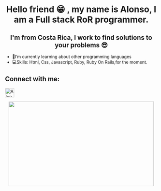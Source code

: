 <h1 align="center">Hello friend 😁 , my name is Alonso, I am a Full stack RoR programmer. </h1>

<h2 align="center">I'm from Costa Rica, I work to find solutions to your problems 😎</h3>

- 📘I’m currently learning about other programming languages 
- 💻Skills: Html, Css, Javascript, Ruby, Ruby On Rails,for the moment.

<p align="left">
<h2 style= "left-align">Connect with me:</h3>
<a href="https://www.linkedin.com/in/alonso-viales-arrieta-524183201/">
  <img alt="Alonso Viales LinkedIn" width="30px" src="https://cdn.jsdelivr.net/npm/simple-icons@v3/icons/linkedin.svg" />
</a>
</p>
<p align="center">
<img src="https://media1.giphy.com/media/12BYUePgtn7sis/giphy.gif?cid=ecf05e470jzsuwisi6jdg5diompvyfkeipxtty8xvgtspfc1&rid=giphy.gif&ct=g" width="480" height="280" />
</p>
